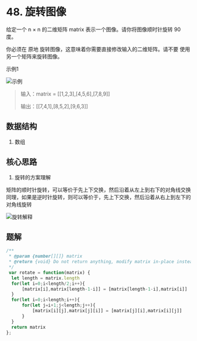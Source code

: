 # 48. 旋转图像
给定一个 n × n 的二维矩阵 matrix 表示一个图像。请你将图像顺时针旋转 90 度。

你必须在 原地 旋转图像，这意味着你需要直接修改输入的二维矩阵。请不要 使用另一个矩阵来旋转图像。

示例1

![示例](https://assets.leetcode.com/uploads/2020/08/28/mat1.jpg)

> 输入：matrix = [[1,2,3],[4,5,6],[7,8,9]]
> 
> 输出：[[7,4,1],[8,5,2],[9,6,3]]

## 数据结构
1. 数组

## 核心思路
1. 旋转的方案理解

矩阵的顺时针旋转，可以等价于先上下交换，然后沿着从左上到右下的对角线交换
同理，如果是逆时针旋转，则可以等价于，先上下交换，然后沿着从右上到左下的对角线旋转

![旋转解释](https://pic.leetcode-cn.com/1615651665-WFwYuH-leet0048.png)

## 题解
```js
/**
 * @param {number[][]} matrix
 * @return {void} Do not return anything, modify matrix in-place instead.
 */
 var rotate = function(matrix) {
  let length = matrix.length
  for(let i=0;i<length/2;i++){
      [matrix[i],matrix[length-1-i]] = [matrix[length-1-i],matrix[i]]
  }
  for(let i=0;i<length;i++){
      for(let j=i+1;j<length;j++){
          [matrix[i][j],matrix[j][i]] = [matrix[j][i],matrix[i][j]]
      }
  }
  return matrix
};
```